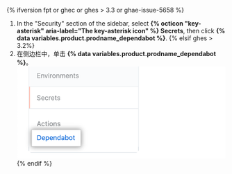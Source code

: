 {% ifversion fpt or ghec or ghes > 3.3 or ghae-issue-5658 %}
1. In the "Security" section of the sidebar, select **{% octicon "key-asterisk" aria-label="The key-asterisk icon" %} Secrets**, then click **{% data variables.product.prodname_dependabot %}**.
{% elsif ghes > 3.2%}
1. 在侧边栏中，单击 **{% data variables.product.prodname_dependabot %}**。 ![{% data variables.product.prodname_dependabot %} 密钥边栏选项](/assets/images/enterprise/3.3/dependabot/dependabot-secrets.png)
{% endif %}
